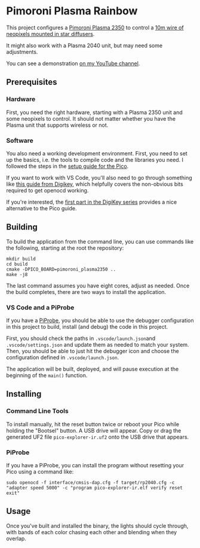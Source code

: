 # Pimoroni Plasma Rainbow

This project configures a
[Pimoroni Plasma 2350](https://shop.pimoroni.com/products/plasma-2350?variant=42092628279379)
to control a
[10m wire of neopixels mounted in star diffusers](https://shop.pimoroni.com/products/10m-addressable-rgb-led-star-wire?variant=41375620530259).  

It might also work with a Plasma 2040 unit, but may need some adjustments.

You can see a demonstration [on my YouTube channel](https://youtu.be/s6Uyos-bfrg).

## Prerequisites

### Hardware

First, you need the right hardware, starting with a Plasma 2350 unit and some
neopixels to control. It should not matter whether you have the Plasma unit that
supports wireless or not.

### Software

You also need a working development environment. First, you need to set up the
basics, i.e. the tools to compile code and the libraries you need. I followed
the steps in the
[setup guide for the Pico](https://github.com/pimoroni/pimoroni-pico/blob/main/setting-up-the-pico-sdk.md).

If you want to work with VS Code, you'll also need to go through something like
[this guide from Digikey](https://www.digikey.be/en/maker/projects/raspberry-pi-pico-and-rp2040-cc-part-2-debugging-with-vs-code/470abc7efb07432b82c95f6f67f184c0),
which helpfully covers the non-obvious bits required to get openocd working.

If you're interested, the [first part in the DigiKey series](https://www.digikey.be/en/maker/projects/raspberry-pi-pico-and-rp2040-cc-part-1-blink-and-vs-code/7102fb8bca95452e9df6150f39ae8422)
provides a nice alternative to the Pico guide.

## Building

To build the application from the command line, you can use commands like the
following, starting at the root the
repository:

```
mkdir build
cd build
cmake -DPICO_BOARD=pimoroni_plasma2350 ..
make -j8
```

The last command assumes you have eight cores, adjust as needed. Once the build
completes, there are two ways to install the application.

### VS Code and a PiProbe

If you have a [PiProbe](https://www.raspberrypi.com/documentation/microcontrollers/debug-probe.html), 
you should be able to use the debugger configuration in this project to build,
install (and debug) the code in this project.

First, you should check the paths in `.vscode/launch.json`and
`.vscode/settings.json` and update them as needed to match your system. Then,
you should be able to just hit the debugger icon and choose the configuration
defined in `.vscode/launch.json`.

The application will be built, deployed, and will pause execution at the
beginning of the `main()` function.

## Installing



### Command Line Tools

To install manually, hit the reset button twice or reboot your Pico while
holding the "Bootsel" button.  A USB drive will appear. Copy or drag the
generated UF2 file `pico-explorer-ir.uf2` onto the USB drive that appears.

### PiProbe

If you have a PiProbe, you can install the program without resetting your Pico
using a command like:

```
sudo openocd -f interface/cmsis-dap.cfg -f target/rp2040.cfg -c "adapter speed 5000" -c "program pico-explorer-ir.elf verify reset exit"
```

## Usage

Once you've built and installed the binary, the lights should cycle through,
with bands of each color chasing each other and blending when they overlap.